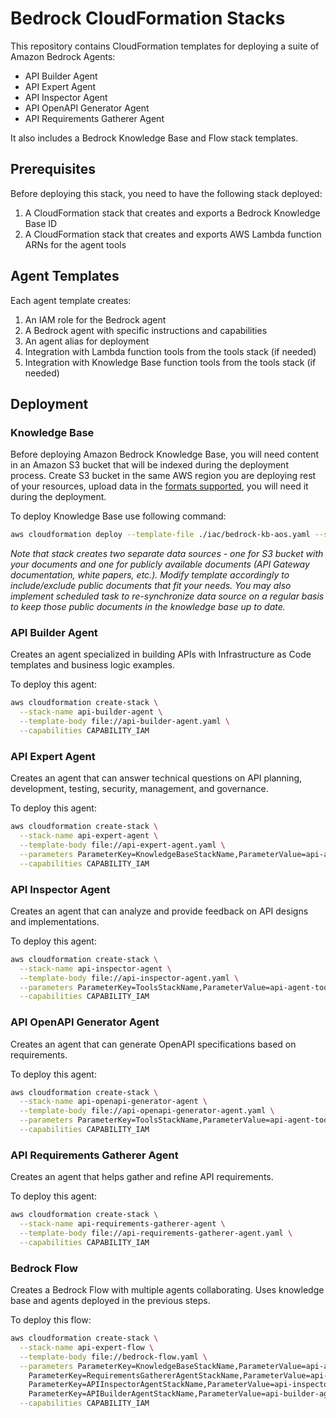 # Bedrock CloudFormation Stacks

This repository contains CloudFormation templates for deploying a suite of Amazon Bedrock Agents:
- API Builder Agent
- API Expert Agent
- API Inspector Agent
- API OpenAPI Generator Agent
- API Requirements Gatherer Agent

It also includes a Bedrock Knowledge Base and Flow stack templates.

## Prerequisites

Before deploying this stack, you need to have the following stack deployed:

1. A CloudFormation stack that creates and exports a Bedrock Knowledge Base ID 
2. A CloudFormation stack that creates and exports AWS Lambda function ARNs for the agent tools 

## Agent Templates

Each agent template creates:

1. An IAM role for the Bedrock agent
2. A Bedrock agent with specific instructions and capabilities
3. An agent alias for deployment
4. Integration with Lambda function tools from the tools stack (if needed)
5. Integration with Knowledge Base function tools from the tools stack (if needed)

## Deployment

### Knowledge Base
Before deploying Amazon Bedrock Knowledge Base, you will need content in an Amazon S3 bucket that will be indexed during the deployment process. Create S3 bucket in the same AWS region you are deploying rest of your resources, upload data in the [formats supported](https://docs.aws.amazon.com/bedrock/latest/userguide/knowledge-base-ds.html), you will need it during the deployment.

To deploy Knowledge Base use following command:
```bash
aws cloudformation deploy --template-file ./iac/bedrock-kb-aos.yaml --stack-name api-agent-kb --capabilities CAPABILITY_IAM --parameter-overrides ExistingS3BucketName=gpk-api-kb
```

*Note that stack creates two separate data sources - one for S3 bucket with your documents and one for publicly available documents (API Gateway documentation, white papers, etc.). Modify template accordingly to include/exclude public documents that fit your needs. You may also implement scheduled task to re-synchronize data source on a regular basis to keep those public documents in the knowledge base up to date.*

### API Builder Agent
Creates an agent specialized in building APIs with Infrastructure as Code templates and business logic examples.

To deploy this agent:

```bash
aws cloudformation create-stack \
  --stack-name api-builder-agent \
  --template-body file://api-builder-agent.yaml \
  --capabilities CAPABILITY_IAM
```

### API Expert Agent
Creates an agent that can answer technical questions on API planning, development, testing, security, management, and governance.

To deploy this agent:

```bash
aws cloudformation create-stack \
  --stack-name api-expert-agent \
  --template-body file://api-expert-agent.yaml \
  --parameters ParameterKey=KnowledgeBaseStackName,ParameterValue=api-agent-kb \
  --capabilities CAPABILITY_IAM
```

### API Inspector Agent
Creates an agent that can analyze and provide feedback on API designs and implementations.

To deploy this agent:

```bash
aws cloudformation create-stack \
  --stack-name api-inspector-agent \
  --template-body file://api-inspector-agent.yaml \
  --parameters ParameterKey=ToolsStackName,ParameterValue=api-agent-tools \
  --capabilities CAPABILITY_IAM
```

### API OpenAPI Generator Agent
Creates an agent that can generate OpenAPI specifications based on requirements.

To deploy this agent:

```bash
aws cloudformation create-stack \
  --stack-name api-openapi-generator-agent \
  --template-body file://api-openapi-generator-agent.yaml \
  --parameters ParameterKey=ToolsStackName,ParameterValue=api-agent-tools \
  --capabilities CAPABILITY_IAM
```

### API Requirements Gatherer Agent
Creates an agent that helps gather and refine API requirements.

To deploy this agent:

```bash
aws cloudformation create-stack \
  --stack-name api-requirements-gatherer-agent \
  --template-body file://api-requirements-gatherer-agent.yaml \
  --capabilities CAPABILITY_IAM
```

### Bedrock Flow
Creates a Bedrock Flow with multiple agents collaborating. Uses knowledge base and agents deployed in the previous steps.

To deploy this flow:

```bash
aws cloudformation create-stack \
  --stack-name api-expert-flow \
  --template-body file://bedrock-flow.yaml \
  --parameters ParameterKey=KnowledgeBaseStackName,ParameterValue=api-agent-kb \
    ParameterKey=RequirementsGathererAgentStackName,ParameterValue=api-requirements-gatherer-agent \
    ParameterKey=APIInspectorAgentStackName,ParameterValue=api-inspector-agent \
    ParameterKey=APIBuilderAgentStackName,ParameterValue=api-builder-agent \
  --capabilities CAPABILITY_IAM
```